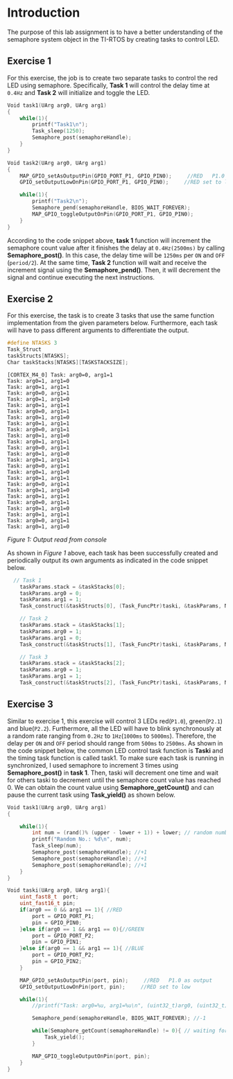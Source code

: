 # Introduction
The purpose of this lab assignment is to have a better understanding of the semaphore system object in the TI-RTOS by creating tasks to control LED.

## Exercise 1
For this exercise, the job is to create two separate tasks to control the red LED using semaphore. Specifically, **Task 1** will control the delay time at `0.4Hz` and **Task 2** will initialize and toggle the LED.

```c
Void task1(UArg arg0, UArg arg1)
{
    while(1){
        printf("Task1\n");
        Task_sleep(1250);
        Semaphore_post(semaphoreHandle);
    }
}

Void task2(UArg arg0, UArg arg1)
{
    MAP_GPIO_setAsOutputPin(GPIO_PORT_P1, GPIO_PIN0);     //RED   P1.0 as output
    GPIO_setOutputLowOnPin(GPIO_PORT_P1, GPIO_PIN0);     //RED set to low

    while(1){
        printf("Task2\n");
        Semaphore_pend(semaphoreHandle, BIOS_WAIT_FOREVER);
        MAP_GPIO_toggleOutputOnPin(GPIO_PORT_P1, GPIO_PIN0);
    }
}

```
According to the code snippet above, **task 1** function will increment the semaphore count value after it finishes the delay at `0.4Hz(2500ms)` by calling **Semaphore_post()**. In this case, the delay time will be `1250ms` per `ON` and `OFF` (`period/2`). At the same time, **Task 2** function will wait and receive the increment signal using the **Semaphore_pend()**. Then, it will decrement the signal and continue executing the next instructions. 

## Exercise 2
For this exercise, the task is to create 3 tasks that use the same function implementation from the given parameters below. Furthermore, each task will have to pass different arguments to differentiate the output.

```c
#define NTASKS 3
Task_Struct
taskStructs[NTASKS];
Char taskStacks[NTASKS][TASKSTACKSIZE];

```

```
[CORTEX_M4_0] Task: arg0=0, arg1=1
Task: arg0=1, arg1=0
Task: arg0=1, arg1=1
Task: arg0=0, arg1=1
Task: arg0=1, arg1=0
Task: arg0=1, arg1=1
Task: arg0=0, arg1=1
Task: arg0=1, arg1=0
Task: arg0=1, arg1=1
Task: arg0=0, arg1=1
Task: arg0=1, arg1=0
Task: arg0=1, arg1=1
Task: arg0=0, arg1=1
Task: arg0=1, arg1=0
Task: arg0=1, arg1=1
Task: arg0=0, arg1=1
Task: arg0=1, arg1=0
Task: arg0=1, arg1=1
Task: arg0=0, arg1=1
Task: arg0=1, arg1=0
Task: arg0=1, arg1=1
Task: arg0=0, arg1=1
Task: arg0=1, arg1=0
Task: arg0=1, arg1=1
Task: arg0=0, arg1=1
Task: arg0=1, arg1=0
```
*Figure 1: Output read from console*

As shown in *Figure 1* above, each task has been successfully created and periodically output its own arguments as indicated in the code snippet below.

```c
  // Task 1
    taskParams.stack = &taskStacks[0];
    taskParams.arg0 = 0;
    taskParams.arg1 = 1;
    Task_construct(&taskStructs[0], (Task_FuncPtr)taski, &taskParams, NULL);

    // Task 2
    taskParams.stack = &taskStacks[1];
    taskParams.arg0 = 1;
    taskParams.arg1 = 0;
    Task_construct(&taskStructs[1], (Task_FuncPtr)taski, &taskParams, NULL);

    // Task 3
    taskParams.stack = &taskStacks[2];
    taskParams.arg0 = 1;
    taskParams.arg1 = 1;
    Task_construct(&taskStructs[2], (Task_FuncPtr)taski, &taskParams, NULL);
```

## Exercise 3
Similar to exercise 1, this exercise will control 3 LEDs red(`P1.0`), green(`P2.1`) and blue(`P2.2`). Furthermore, all the LED will have to blink synchronously at a random rate ranging from `0.2Hz` to `1Hz`(`1000ms` to `5000ms`). Therefore, the delay per `ON` and `OFF` period should range from `500ms` to `2500ms`. As shown in the code snippet below, the common LED control task function is **Taski** and the timing task function is called task1. To make sure each task is running in synchronized, I used semaphore to increment 3 times using **Semaphore_post()** in **task 1**. Then, taski will decrement one time and wait for others taski to decrement until the semaphore count value has reached 0. We can obtain the count value using **Semaphore_getCount()** and can pause the current task using **Task_yield()** as shown below. 

```c
Void task1(UArg arg0, UArg arg1)
{

    while(1){
        int num = (rand()% (upper - lower + 1)) + lower; // random number generate in range
        printf("Random No.: %d\n", num);
        Task_sleep(num);
        Semaphore_post(semaphoreHandle); //+1
        Semaphore_post(semaphoreHandle); //+1
        Semaphore_post(semaphoreHandle); //+1
    }
}

Void taski(UArg arg0, UArg arg1){
    uint_fast8_t  port;
    uint_fast16_t pin;
    if(arg0 == 0 && arg1 == 1){ //RED
        port = GPIO_PORT_P1;
        pin = GPIO_PIN0;
    }else if(arg0 == 1 && arg1 == 0){//GREEN
        port = GPIO_PORT_P2;
        pin = GPIO_PIN1;
    }else if(arg0 == 1 && arg1 == 1){ //BLUE
        port = GPIO_PORT_P2;
        pin = GPIO_PIN2;
    }

    MAP_GPIO_setAsOutputPin(port, pin);     //RED   P1.0 as output
    GPIO_setOutputLowOnPin(port, pin);     //RED set to low

    while(1){
        //printf("Task: arg0=%u, arg1=%u\n", (uint32_t)arg0, (uint32_t)arg1);

        Semaphore_pend(semaphoreHandle, BIOS_WAIT_FOREVER); //-1

        while(Semaphore_getCount(semaphoreHandle) != 0){ // waiting for other task
            Task_yield();
        }

        MAP_GPIO_toggleOutputOnPin(port, pin);
    }
}

```

